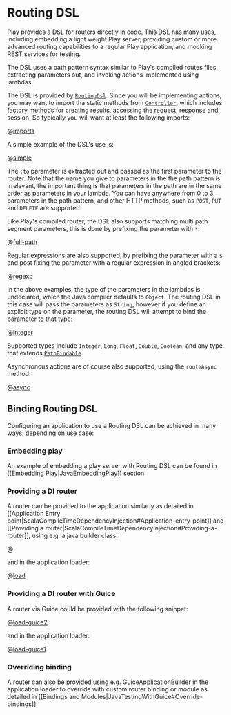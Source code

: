 <!--- Copyright (C) 2009-2016 Lightbend Inc. <https://www.lightbend.com> -->
# Routing DSL

Play provides a DSL for routers directly in code.  This DSL has many uses, including embedding a light weight Play server, providing custom or more advanced routing capabilities to a regular Play application, and mocking REST services for testing.

The DSL uses a path pattern syntax similar to Play's compiled routes files, extracting parameters out, and invoking actions implemented using lambdas.

The DSL is provided by [`RoutingDsl`](api/java/play/routing/RoutingDsl.html).  Since you will be implementing actions, you may want to import tha static methods from [`Controller`](api/java/play/mvc/Controller.html), which includes factory methods for creating results, accessing the request, response and session.  So typically you will want at least the following imports:

@[imports](code/javaguide/advanced/routing/JavaRoutingDsl.java)

A simple example of the DSL's use is:

@[simple](code/javaguide/advanced/routing/JavaRoutingDsl.java)

The `:to` parameter is extracted out and passed as the first parameter to the router.  Note that the name you give to parameters in the the path pattern is irrelevant, the important thing is that parameters in the path are in the same order as parameters in your lambda.  You can have anywhere from 0 to 3 parameters in the path pattern, and other HTTP methods, such as `POST`, `PUT` and `DELETE` are supported.

Like Play's compiled router, the DSL also supports matching multi path segment parameters, this is done by prefixing the parameter with `*`:

@[full-path](code/javaguide/advanced/routing/JavaRoutingDsl.java)

Regular expressions are also supported, by prefixing the parameter with a `$` and post fixing the parameter with a regular expression in angled brackets:

@[regexp](code/javaguide/advanced/routing/JavaRoutingDsl.java)

In the above examples, the type of the parameters in the lambdas is undeclared, which the Java compiler defaults to `Object`.  The routing DSL in this case will pass the parameters as `String`, however if you define an explicit type on the parameter, the routing DSL will attempt to bind the parameter to that type:

@[integer](code/javaguide/advanced/routing/JavaRoutingDsl.java)

Supported types include `Integer`, `Long`, `Float`, `Double`, `Boolean`, and any type that extends [`PathBindable`](api/java/play/mvc/PathBindable.html).

Asynchronous actions are of course also supported, using the `routeAsync` method:

@[async](code/javaguide/advanced/routing/JavaRoutingDsl.java)

## Binding Routing DSL

Configuring an application to use a Routing DSL can be achieved in many ways, depending on use case:

### Embedding play
An example of embedding a play server with Routing DSL can be found in [[Embedding Play|JavaEmbeddingPlay]] section.

### Providing a DI router

A router can be provided to the application similarly as detailed in [[Application Entry point|ScalaCompileTimeDependencyInjection#Application-entry-point]] and [[Providing a router|ScalaCompileTimeDependencyInjection#Providing-a-router]], using e.g. a java builder class:

@[](code/router/RoutingDslBuilder.java)

and in the application loader:

@[load](code/AppLoader.scala)

### Providing a DI router with Guice

A router via Guice could be provided with the following snippet:

@[load-guice2](code/GuiceRouterProvider.java)

and in the application loader:

@[load-guice1](code/GuiceAppLoader.java)

### Overriding binding

A router can also be provided using e.g. GuiceApplicationBuilder in the application loader to override with custom router binding or module as detailed in [[Bindings and Modules|JavaTestingWithGuice#Override-bindings]] 
